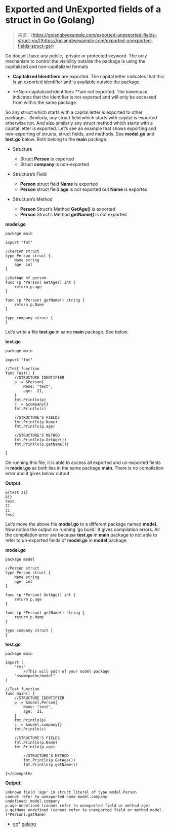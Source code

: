 <!--yml
category: 未分类
date: 2024-10-13 06:19:34
-->

# Exported and UnExported fields of a struct in Go (Golang)

> 来源：[https://golangbyexample.com/exported-unexported-fields-struct-go/](https://golangbyexample.com/exported-unexported-fields-struct-go/)

Go doesn’t have any public,  private or protected keyword. The only mechanism to control the visibility outside the package is using the capitalized and non-capitalized formats

*   **Capitalized Identifiers** are exported. The capital letter indicates that this is an exported identifier and is available outside the package.

*   **Non-capitalized identifiers **are not exported. The lowercase indicates that the identifier is not exported and will only be accessed from within the same package.

So any struct which starts with a capital letter is exported to other packages.  Similarly, any struct field which starts with capital is exported otherwise not. And also similarly any struct method which starts with a capital letter is exported. Let’s see an example that shows exporting and non-exporting of structs, struct fields, and methods. See **model.go** and **test.go** below. Both belong to the **main** package.

*   Structure
    *   Struct **Person** is exported
    *   Struct **company** is non-exported

*   Structure’s Field
    *   **Person** struct field **Name** is exported
    *   **Person** struct field **age** is not exported but **Name** is exported

*   Structure’s Method
    *   **Person** Struct’s Method **GetAge()** is exported
    *   **Person** Struct’s Method **getName()** is not exported

**model.go**

```
package main

import "fmt"

//Person struct
type Person struct {
    Name string
    age  int
}

//GetAge of person
func (p *Person) GetAge() int {
    return p.age
}

func (p *Person) getName() string {
    return p.Name
}

type company struct {
}
```

Let’s write a file **test.go** in same **main** package. See below.

**test.go**

```
package main

import "fmt"

//Test function
func Test() {
    //STRUCTURE IDENTIFIER
    p := &Person{
        Name: "test",
        age:  21,
    }
    fmt.Println(p)
    c := &company{}
    fmt.Println(c)

    //STRUCTURE'S FIELDS
    fmt.Println(p.Name)
    fmt.Println(p.age)

    //STRUCTURE'S METHOD
    fmt.Println(p.GetAge())
    fmt.Println(p.getName())

}
```

On running this file, it is able to access all exported and un-exported fields in **model.go** as both lies in the same package **main**. There is no compilation error and it gives below output

**Output:**

```
&{test 21}
&{}
test
21
21
test
```

Let’s move the above file **model.go** to a different package named **model.** Now notice the output on running ‘go build’. It gives compilation errors. All the compilation error are because **test.go** in **main** package to not able to refer to un-exported fields of **model.go** in **model** package

**model.go**

```
package model

//Person struct
type Person struct {
	Name string
	age  int
}

func (p *Person) GetAge() int {
    return p.age
}

func (p *Person) getName() string {
    return p.Name
}

type company struct {
}
```

**test.go**

```
package main

import (
	"fmt"
        //This will path of your model package
	"<somepath>/model"
)

//Test function
func main() {
	//STRUCTURE IDENTIFIER
	p := &model.Person{
		Name: "test",
		age:  21,
	}
	fmt.Println(p)
	c := &model.company{}
	fmt.Println(c)

	//STRUCTURE'S FIELDS
	fmt.Println(p.Name)
	fmt.Println(p.age)

        //STRUCTURE'S METHOD
        fmt.Println(p.GetAge())
        fmt.Println(p.getName())

}</somepath>
```

**Output:**

```
unknown field 'age' in struct literal of type model.Person
cannot refer to unexported name model.company
undefined: model.company
p.age undefined (cannot refer to unexported field or method age)
p.getName undefined (cannot refer to unexported field or method model.(*Person).getName)
```

*   [go](https://golangbyexample.com/tag/go/)*   [golang](https://golangbyexample.com/tag/golang/)